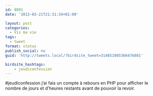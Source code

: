 ```yaml
---
id: 8891
date: '2013-03-21T21:31:34+01:00'

layout: post
categories:
  - Vis ma vie
tags:
  - tweet
format: status
publish_social: no
guid: 'http://tweets.local/?birdsite_tweet=314851805366476801'

birdsite_hashtags:
    - jeudiconfession
---
```


\#jeudiconfession j’ai fais un compte à rebours en PHP pour afficher le nombre de jours et d’heures restants avant de pouvoir la revoir.